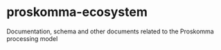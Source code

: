 # proskomma-ecosystem
Documentation, schema and other documents related to the Proskomma processing model
